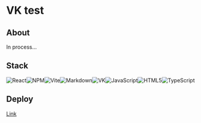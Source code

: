 # VK test
## About
In process...
## Stack
![React](https://img.shields.io/badge/react-%2320232a.svg?style=for-the-badge&logo=react&logoColor=%2361DAFB)![NPM](https://img.shields.io/badge/NPM-%23CB3837.svg?style=for-the-badge&logo=npm&logoColor=white)![Vite](https://img.shields.io/badge/vite-%23646CFF.svg?style=for-the-badge&logo=vite&logoColor=white)![Markdown](https://img.shields.io/badge/markdown-%23000000.svg?style=for-the-badge&logo=markdown&logoColor=white)![VK](https://img.shields.io/badge/вконтакте-%232E87FB.svg?&style=for-the-badge&logo=vk&logoColor=white)![JavaScript](https://img.shields.io/badge/javascript-%23323330.svg?style=for-the-badge&logo=javascript&logoColor=%23F7DF1E)![HTML5](https://img.shields.io/badge/html5-%23E34F26.svg?style=for-the-badge&logo=html5&logoColor=white)![TypeScript](https://img.shields.io/badge/typescript-%23007ACC.svg?style=for-the-badge&logo=typescript&logoColor=white)

## Deploy
[Link](https://margarita-sipach.github.io/vk_test/)